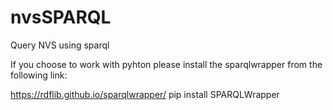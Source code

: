 # nvsSPARQL
Query NVS using sparql 

If you choose to work  with pyhton please install the sparqlwrapper from the following link:

https://rdflib.github.io/sparqlwrapper/ 
pip install SPARQLWrapper
